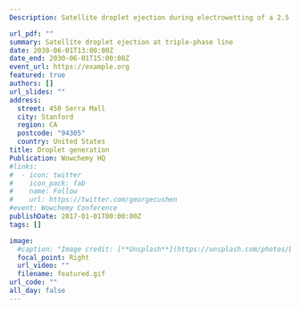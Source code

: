 ```yaml
---
Description: Satellite droplet ejection during electrowetting of a 2.5 uL water droplet on a device with 100 um electrode spacing, at 100 V, 1 kHz and 1 wt.% Span 80 concentration

url_pdf: ""
summary: Satellite droplet ejection at triple-phase line
date: 2030-06-01T13:00:00Z
date_end: 2030-06-01T15:00:00Z
event_url: https://example.org
featured: true
authors: []
url_slides: ""
address:
  street: 450 Serra Mall
  city: Stanford
  region: CA
  postcode: "94305"
  country: United States
title: Droplet generation
Publication: Wowchemy HQ
#links:
#  - icon: twitter
#    icon_pack: fab
#    name: Follow
#    url: https://twitter.com/georgecushen
#event: Wowchemy Conference
publishDate: 2017-01-01T00:00:00Z
tags: []

image:
  #caption: "Image credit: [**Unsplash**](https://unsplash.com/photos/bzdhc5b3Bxs)"
  focal_point: Right
  url_video: ""
  filename: featured.gif
url_code: ""
all_day: false
---
```

